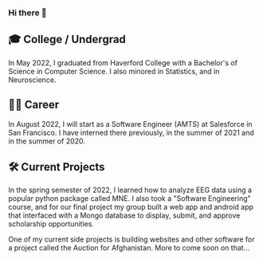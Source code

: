 ### Hi there 👋

<!--
**KeetonMartin/KeetonMartin** is a ✨ _special_ ✨ repository because its `README.md` (this file) appears on your GitHub profile.

Here are some ideas to get you started:

- 🔭 I’m currently working on ...
- 🌱 I’m currently learning ...
- 👯 I’m looking to collaborate on ...
- 🤔 I’m looking for help with ...
- 💬 Ask me about ...
- 📫 How to reach me: ...
- 😄 Pronouns: ...
- ⚡ Fun fact: ...
-->

## :mortar_board: College / Undergrad
In May 2022, I graduated from Haverford College with a Bachelor's of Science in Computer Science. I also minored in Statistics, and in Neuroscience.

## :man_office_worker: Career
In August 2022, I will start as a Software Engineer (AMTS) at Salesforce in San Francisco. I have interned there previously, in the summer of 2021 and in the summer of 2020.

## :hammer_and_wrench: Current Projects
In the spring semester of 2022, I learned how to analyze EEG data using a popular python package called MNE. I also took a "Software Engineering" course, and for our final project my group built a web app and android app that interfaced with a Mongo database to display, submit, and approve scholarship opportunities. 

One of my current side projects is building websites and other software for a project called the Auction for Afghanistan. More to come soon on that...
